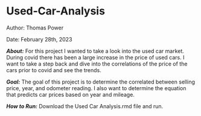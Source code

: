 # Used-Car-Analysis

Author: Thomas Power

Date: February 28th, 2023

***About:***
For this project I wanted to take a look into the used car market. During covid there has been a large increase in the price of used cars. I want to take a step back and dive into the correlations of the price of the cars prior to covid and see the trends. 

***Goal:***
The goal of this project is to determine the correlated between selling price, year, and odometer reading. I also want to determine the equation that predicts car prices based on year and mileage.

***How to Run:***
Download the Used Car Analysis.rmd file and run.